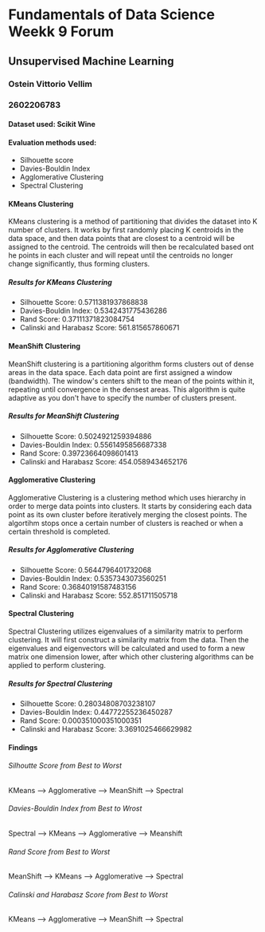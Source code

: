 # Fundamentals of Data Science Weekk 9 Forum
## Unsupervised Machine Learning
### Ostein Vittorio Vellim
### 2602206783

#### Dataset used: Scikit Wine
#### Evaluation methods used: 
- Silhouette score
- Davies-Bouldin Index
- Agglomerative Clustering
- Spectral Clustering

#### KMeans Clustering
KMeans clustering is a method of partitioning that divides the dataset into K number of clusters. It works by first randomly placing K centroids in the data space, and then data points that are closest to a centroid will be assigned to the centroid. The centroids will then be recalculated based ont he points in each cluster  and will repeat until the centroids no longer change significantly, thus forming clusters.

##### Results for KMeans Clustering
- Silhouette Score:  0.5711381937868838
- Davies-Bouldin Index:  0.5342431775436286
- Rand Score:  0.37111371823084754
- Calinski and Harabasz Score:  561.815657860671


#### MeanShift Clustering
MeanShift clustering is a partitioning algorithm forms clusters out of dense areas in the data space. Each data point are first assigned a window (bandwidth). The window's centers shift to the mean of the points within it, repeating until convergence in the densest areas. This algorithm is quite adaptive as you don't have to specify the number of clusters present.

##### Results for MeanShift Clustering
- Silhouette Score:  0.5024921259394886
- Davies-Bouldin Index:  0.5561495856687338
- Rand Score:  0.39723664098601413
- Calinski and Harabasz Score:  454.0589434652176


#### Agglomerative Clustering
Agglomerative Clustering is a clustering method which uses hierarchy in order to merge data points into clusters. It starts by considering each data point as its own cluster before iteratively merging the closest points. The algortihm stops once a certain number of clusters is reached or when a certain threshold is completed.

##### Results for Agglomerative Clustering
- Silhouette Score:  0.5644796401732068
- Davies-Bouldin Index:  0.5357343073560251
- Rand Score:  0.36840191587483156
- Calinski and Harabasz Score:  552.851711505718


#### Spectral Clustering
Spectral Clustering utilizes eigenvalues of a similarity matrix to perform clustering. It will first construct a similarity matrix from the data. Then the eigenvalues and eigenvectors will be calculated and used to form a new matrix one dimension lower, after which other clustering algorithms can be applied to perform clustering.

##### Results for Spectral Clustering
- Silhouette Score:  0.28034808703238107
- Davies-Bouldin Index:  0.44772255236450287
- Rand Score:  0.000351000351000351
- Calinski and Harabasz Score:  3.3691025466629982


#### Findings

###### Silhoutte Score from Best to Worst
KMeans --> Agglomerative --> MeanShift --> Spectral

###### Davies-Bouldin Index from Best to Wrost
Spectral --> KMeans --> Agglomerative --> Meanshift

###### Rand Score from Best to Worst
MeanShift --> KMeans --> Agglomerative --> Spectral

###### Calinski and Harabasz Score from Best to Worst
KMeans --> Agglomerative --> MeanShift --> Spectral

